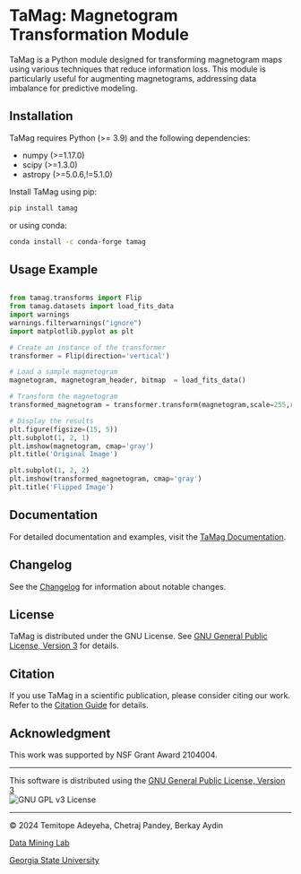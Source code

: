 # TaMag: Magnetogram Transformation Module

<!-- ![TaMag Logo](tamag_logo.png) -->

TaMag is a Python module designed for transforming magnetogram maps using various techniques that reduce information loss. This module is particularly useful for augmenting magnetograms, addressing data imbalance for predictive modeling.

## Installation

TaMag requires Python (>= 3.9) and the following dependencies:
- numpy (>=1.17.0)
- scipy (>=1.3.0)
- astropy (>=5.0.6,!=5.1.0)

Install TaMag using pip:
```bash
pip install tamag
```

or using conda:
```bash
conda install -c conda-forge tamag
```

## Usage Example

```python

from tamag.transforms import Flip
from tamag.datasets import load_fits_data
import warnings
warnings.filterwarnings("ignore")
import matplotlib.pyplot as plt

# Create an instance of the transformer
transformer = Flip(direction='vertical')

# Load a sample magnetogram
magnetogram, magnetogram_header, bitmap  = load_fits_data()

# Transform the magnetogram
transformed_magnetogram = transformer.transform(magnetogram,scale=255,rgb=True)

# Display the results
plt.figure(figsize=(15, 5))
plt.subplot(1, 2, 1)
plt.imshow(magnetogram, cmap='gray')
plt.title('Original Image')

plt.subplot(1, 2, 2)
plt.imshow(transformed_magnetogram, cmap='gray')
plt.title('Flipped Image')

```

## Documentation

For detailed documentation and examples, visit the [TaMag Documentation](https://bitbucket.org/gsudmlab/tamag/src/master/docs/examples/TRANSFORMER.md).

## Changelog

See the [Changelog](https://bitbucket.org/gsudmlab/tamag/src/master/CHANGELOG.md) for information about notable changes.

<!-- ## Contributing

We welcome contributions from the community. Refer to the [Contributing Guide](https://github.com/tamag/tamag/blob/main/CONTRIBUTING.md) for more details. -->

## License

TaMag is distributed under the GNU License. See [GNU General Public License, Version 3](https://bitbucket.org/gsudmlab/tamag/src/master/LICENSE.txt)   for details.


## Citation

If you use TaMag in a scientific publication, please consider citing our work. Refer to the [Citation Guide](https://tamag.example.com/citation) for details.

## Acknowledgment

This work was supported by NSF Grant Award 2104004.

***

This software is distributed using the [GNU General Public License, Version 3](https://bitbucket.org/gsudmlab/tamag/src/master/LICENSE.txt)  
![GNU GPL v3 License](https://bitbucket.org/gsudmlab/tamag/src/master/docs/images/gplv3-88x31.png)


***

© 2024 Temitope Adeyeha, Chetraj Pandey, Berkay Aydin

[Data Mining Lab](http://dmlab.cs.gsu.edu/)

[Georgia State University](http://www.gsu.edu/)
